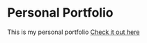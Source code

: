 # Personal Portfolio
This is my personal portfolio 
[Check it out here](https://paodesign.github.io/portfolio/index.html)
